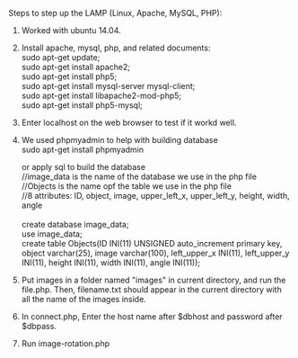 
Steps to step up the LAMP (Linux, Apache, MySQL, PHP):

1. Worked with ubuntu 14.04.

2. Install apache, mysql, php, and related documents:<br>
  sudo apt-get update;<br>
  sudo apt-get install apache2;<br>
  sudo apt-get install php5;<br>
  sudo apt-get install mysql-server mysql-client;<br>
  sudo apt-get install libapache2-mod-php5;<br>
  sudo apt-get install php5-mysql;

3. Enter localhost on the web browser to test if it workd well.

4. We used phpmyadmin to help with building database<br>
   sudo apt-get install phpmyadmin<br>
  
   or apply sql to build the database<br>
   //image_data is the name of the database we use in the php file<br> 
   //Objects is the name opf the table we use in the php file<br> 
   //8 attributes: ID, object, image, upper_left_x, upper_left_y, height, width, angle<br>  
   create database image_data;<br>
   use image_data;<br> 
   create table Objects(ID INI(11) UNSIGNED auto_increment primary key,
                        object varchar(25), 
                        image varchar(100), 
                        left_upper_x INI(11), 
                        left_upper_y INI(11),
                        height INI(11), 
                        width INI(11), 
                        angle INI(11));

5. Put images in a folder named "images" in current directory, and run the file.php. 
   Then, filename.txt should appear in the current directory with all the name of the images inside.

6. In connect.php, Enter the host name after $dbhost and password after $dbpass.

7. Run image-rotation.php
